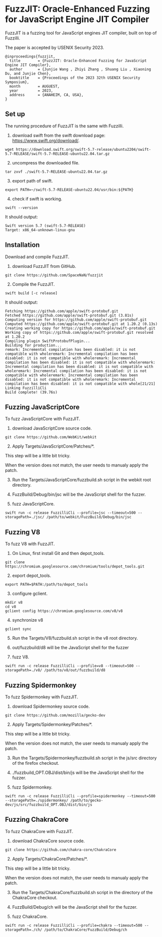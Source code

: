 # FuzzJIT: Oracle-Enhanced Fuzzing for JavaScript Engine JIT Compiler

FuzzJIT is a fuzzing tool for JavaScript engines JIT compiler, built on top of Fuzzilli.

The paper is accepted by USENIX Security 2023.

```
@inproceedings{fuzzjit,
  title        = {FuzzJIT: Oracle-Enhanced Fuzzing for JavaScript Engine JIT Compiler},
  author       = {Junjie Wang , Zhiyi Zhang , Shuang Liu , Xiaoning Du, and Junjie Chen},
  booktitle    = {Proceedings of the 2023 32th USENIX Security Symposium},
  month        = AUGUEST,
  year         = 2023,
  address      = {ANAHEIM, CA, USA},
}
```

## Set up

The running procedure of FuzzJIT is the same with Fuzzilli.

1. download swift from the swift download page: https://www.swift.org/download/.

```
wget https://download.swift.org/swift-5.7-release/ubuntu2204/swift-5.7-RELEASE/swift-5.7-RELEASE-ubuntu22.04.tar.gz
```
2. uncompress the downloaded file.
```
tar zxvf ./swift-5.7-RELEASE-ubuntu22.04.tar.gz
```
3. export path of swift.
```
export PATH=~/swift-5.7-RELEASE-ubuntu22.04/usr/bin:${PATH}
```
4. check if swift is working.
```
swift --version
```
It should output:
```
Swift version 5.7 (swift-5.7-RELEASE)
Target: x86_64-unknown-linux-gnu
```

## Installation

Download and compile FuzzJIT.

1. download FuzzJIT from GitHub.
```
git clone https://github.com/SpaceNaN/fuzzjit
```

2. Compile the FuzzJIT.
```
swift build [-c release]
```
It should output:
```
Fetching https://github.com/apple/swift-protobuf.git
Fetched https://github.com/apple/swift-protobuf.git (3.81s)
Computing version for https://github.com/apple/swift-protobuf.git
Computed https://github.com/apple/swift-protobuf.git at 1.20.2 (0.13s)
Creating working copy for https://github.com/apple/swift-protobuf.git
Working copy of https://github.com/apple/swift-protobuf.git resolved at 1.20.2
Compiling plugin SwiftProtobufPlugin...
Building for production...
remark: Incremental compilation has been disabled: it is not compatible with wholeremark: Incremental compilation has been disabled: it is not compatible with wholeremark: Incremental compilation has been disabled: it is not compatible with wholeremark: Incremental compilation has been disabled: it is not compatible with wholeremark: Incremental compilation has been disabled: it is not compatible with wholeremark: Incremental compilation has been disabled: it is not compatible with wholeremark: Incremental compilation has been disabled: it is not compatible with whole[21/21] Linking FuzzilliCli
Build complete! (39.76s)
```

## Fuzzing JavaScriptCore

To fuzz JavaScriptCore with FuzzJIT.

1. download JavaScriptCore source code.
```
git clone https://github.com/WebKit/webkit
```
2. Apply Targets/JavaScriptCore/Patches/*.

This step will be a little bit tricky.

When the version does not match, the user needs to manualy apply the patch.

3. Run the Targets/JavaScriptCore/fuzzbuild.sh script in the webkit root directory.

4. FuzzBuild/Debug/bin/jsc will be the JavaScript shell for the fuzzer.

5. fuzz JavaScriptCore.
```
swift run -c release FuzzilliCli --profile=jsc --timeout=500 --storagePath=./jsc/ /path/to/webkit/FuzzBuild/Debug/bin/jsc
```

## Fuzzing V8

To fuzz V8 with FuzzJIT.

1. On Linux, first install Git and then depot_tools.
```
git clone https://chromium.googlesource.com/chromium/tools/depot_tools.git
```

2. export depot_tools.
```
export PATH=$PATH:/path/to/depot_tools
```

3. configure gclient.
```
mkdir v8
cd v8
gclient config https://chromium.googlesource.com/v8/v8
```

4. synchronize v8
```
gclient sync
```

5. Run the Targets/V8/fuzzbuild.sh script in the v8 root directory.

6. out/fuzzbuild/d8 will be the JavaScript shell for the fuzzer

7. fuzz V8.
```
swift run -c release FuzzilliCli --profile=v8 --timeout=500 --storagePath=./v8/ /path/to/v8/out/fuzzbuild/d8
```

## Fuzzing Spidermonkey

To fuzz Spidermonkey with FuzzJIT.

1. download Spidermonkey source code.
```
git clone https://github.com/mozilla/gecko-dev
```
2. Apply Targets/Spidermonkey/Patches/*.

This step will be a little bit tricky.

When the version does not match, the user needs to manualy apply the patch.

3. Run the Targets/Spidermonkey/fuzzbuild.sh script in the js/src directory of the firefox checkout.

4. ./fuzzbuild_OPT.OBJ/dist/bin/js will be the JavaScript shell for the fuzzer.

5. fuzz Spidermonkey.
```
swift run -c release FuzzilliCli --profile=spidermonkey --timeout=500 --storagePath=./spidermonkey/ /path/to/gecko-dev/js/src/fuzzbuild_OPT.OBJ/dist/bin/js
```

## Fuzzing ChakraCore

To fuzz ChakraCore with FuzzJIT.

1. download ChakraCore source code.
```
git clone https://github.com/chakra-core/ChakraCore
```
2. Apply Targets/ChakraCore/Patches/*.

This step will be a little bit tricky.

When the version does not match, the user needs to manualy apply the patch.

3. Run the Targets/ChakraCore/fuzzbuild.sh script in the directory of the ChakraCore checkout.

4. FuzzBuild/Debug/ch will be the JavaScript shell for the fuzzer.

5. fuzz ChakraCore.
```
swift run -c release FuzzilliCli --profile=chakra --timeout=500 --storagePath=./ch/ /path/to/ChakraCore/FuzzBuild/Debug/ch
```